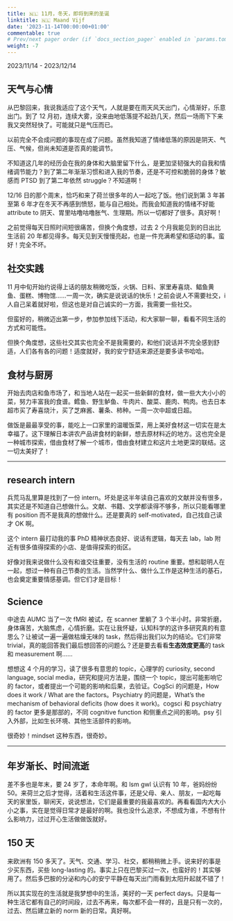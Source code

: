 ```yaml
---
title: 🇳🇱 11月，冬天，即将到来的圣诞
linktitle: 🇳🇱 Maand Vijf
date: '2023-11-14T00:00:00+01:00'
commentable: true
# Prev/next pager order (if `docs_section_pager` enabled in `params.toml`)
weight: -7
---
```


2023/11/14 - 2023/12/14

## 天气与心情

从巴黎回来，我说我适应了这个天气，人就是要在雨天风天出门，心情渐好，乐意出门。到了 12 月初，连续大雾，没来由地低落提不起劲几天，然后一场雨下下来我又突然轻快了。可能就只是气压而已。

以前完全不会成问题的事现在成了问题。虽然我知道了情绪低落的原因是阴天、气压、气候，但尚未知道是否真的能调节。

不知道这几年的经历会在我的身体和大脑里留下什么，是更加坚韧强大的自我和情绪调节能力？到了第二年渐渐习惯和进入我的节奏，还是不可控和脆弱的身体？敏感而 PTSD 到了第二年依然 struggle？不知道啊！

12/16 日的那个周末，恰巧和来了荷兰很多年的人一起吃了饭。他们说到第 3 年甚至第 6 年才在冬天不再感到愤怒，能与自己相处。而我会知道我的情绪不好能 attribute to 阴天、胃里咕噜咕噜胀气、生理期。所以一切都好了很多。真好啊！

之前觉得每天日照时间短很痛苦，但换个角度想，过去 2 个月我能见到的日出比生活前 20 年都见得多。每天见到天慢慢亮起，也是一件充满希望和感动的事。蛮好！完全不坏。

## 社交实践

11 月中旬开始约说得上话的朋友稍微吃饭，火锅、日料、家里寿喜烧、鲳鱼黄鱼、蛋糕、博物馆……一周一次，确实是说说话的快乐！之前会说人不需要社交，i 人自己呆着就好啦，但这也是对自己诚实的一方面，我需要一些社交。

但蛮好的，稍微迈出第一步，参加参加线下活动，和大家聊一聊，看看不同生活的方式和可能性。

但换个角度想，这些社交其实也完全不是我需要的，和他们说话并不完全感到舒适，人们各有各的问题！适度就好，我的安宁舒适来源还是要多读书哈哈。

## 食材与厨房

开始去肉店和鱼市场了，和当地人站在一起买一些新鲜的食材，做一些大大小小的菜，努力丰富我的食谱。鳕鱼、野生鲈鱼、牛肉片、酸菜、鹿肉、鸭肉。也去日本超市买了寿喜烧汁，买了芝麻酱、薯条、柿种。一周一次中超或日超。

做饭是最最享受的事，能吃上一口家里的温暖饭菜，用上美好食材这一切实在是太幸福了。这下理解日本讲农产品讲食材的新鲜，想去原材料近的地方。这也完全是一种城市探索，借由食材了解一个城市，借由食材建立和这片土地更深的联结。这一切太美好了！

---

## research intern

兵荒马乱里算是找到了一份 intern。坏处是这半年读自己喜欢的文献并没有很多，其实还是不知道自己想做什么。文献、书籍、文学都读得不够多，所以只能看哪里有 position 而不是我真的想做什么。还是要真的 self-motivated，自己找自己读才 OK 啊。

这个 intern 最打动我的事 PhD 精神状态良好、说话有逻辑，每天去 lab，lab 附近有很多值得探索的小店、是值得探索的街区。

好像对我来说做什么没有和谁交往重要，没有生活的 routine 重要。想和聪明人在一起，想过一种有自己节奏的生活。当然学什么、做什么工作是这种生活的基石，也会奠定重要情感基调。但它们才是目标！

## Science

中途去 AUMC 当了一次 fMRI 被试，在 scanner 里躺了 3 个半小时。非常折磨，身体痛苦，大脑焦虑，心情折磨。实在让我怀疑，认知科学的这许多研究真的有意思么？让被试一遍一遍做枯燥无味的 task，然后得出我们以为的结论。它们非常 trivial，真的能回答我们最后想回答的问题么？还是要去看看**生态效度更高**的 task 和 measurement 啊……

想想这 4 个月的学习，读了很多有意思的 topic，心理学的 curiosity, second language, social media，研究和提问方法是，围绕一个 topic，提出可能影响它的 factor，或者提出一个可能的影响和后果，去验证。CogSci 的问题是，How does it work / What are the factors。Psychiatry 的问题是，What’s the mechanism of behavioral deficits (how does it work)。cogsci 和 psychiatry 的 factor 更多是那部的，不同 cognitive function 和侧重点之间的影响。psy 引入外部，比如生长环境、其他生活部件的影响。

很奇妙！mindset 这种东西，很奇妙。

---

## 年岁渐长、时间流逝

差不多也是年末，要 24 岁了，本命年啊。和 lsm gwl 认识有 10 年，爸妈纷纷 50。来荷兰之后才觉得，活着和生活这件事，还是父母、亲人、朋友，一起吃每天的家里饭，聊闲天，说说想法，它们是最重要的我最喜欢的。再看看国内大大小小之事，实在是觉得日常才是最好的啊。我也没什么追求，不想成为谁，不想有什么影响力，过过开心生活做做饭就好。

## 150 天

来欧洲有 150 多天了。天气、交通、学习、社交，都稍稍微上手。说来好的事是少买东西，买些 long-lasting 的。事实上只在巴黎买过一次，也蛮好的！其实够用了。然后多巴胺的分泌和内心的安宁平静在每天出门雨看到太阳升起就不错了！

所以其实现在的生活就是我梦想中的生活，美好的一天 perfect days。只是每一种生活它都有自己的时间段，过去不再来，每次都不会一样的，且是只有一次的，过去、然后建立新的 norm 新的日常。真好啊。